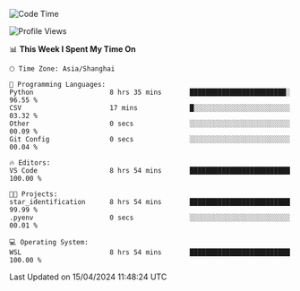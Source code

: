 <!--START_SECTION:waka-->
![Code Time](http://img.shields.io/badge/Code%20Time-1%2C616%20hrs%2011%20mins-blue)

![Profile Views](http://img.shields.io/badge/Profile%20Views-0-blue)

📊 **This Week I Spent My Time On** 

```text
🕑︎ Time Zone: Asia/Shanghai

💬 Programming Languages: 
Python                   8 hrs 35 mins       ████████████████████████░   96.55 % 
CSV                      17 mins             █░░░░░░░░░░░░░░░░░░░░░░░░   03.32 % 
Other                    0 secs              ░░░░░░░░░░░░░░░░░░░░░░░░░   00.09 % 
Git Config               0 secs              ░░░░░░░░░░░░░░░░░░░░░░░░░   00.04 % 

🔥 Editors: 
VS Code                  8 hrs 54 mins       █████████████████████████   100.00 % 

🐱‍💻 Projects: 
star_identification      8 hrs 54 mins       █████████████████████████   99.99 % 
.pyenv                   0 secs              ░░░░░░░░░░░░░░░░░░░░░░░░░   00.01 % 

💻 Operating System: 
WSL                      8 hrs 54 mins       █████████████████████████   100.00 % 
```


 Last Updated on 15/04/2024 11:48:24 UTC
<!--END_SECTION:waka-->